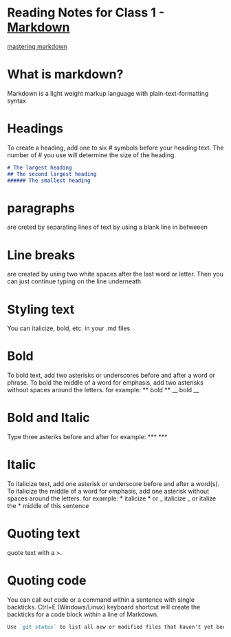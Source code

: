 # Reading Notes for Class 1 - [Markdown](https://www.markdownguide.org/basic-syntax/) 
[mastering markdown](https://docs.github.com/en/get-started/writing-on-github/getting-started-with-writing-and-formatting-on-github/basic-writing-and-formatting-syntax)

# What is markdown?
Markdown is a light weight markup language with plain-text-formatting syntax

# Headings
To create a heading, add one to six # symbols before your heading text. The number of # you use will determine the size of the heading.
```markdown
# The largest heading
## The second largest heading
###### The smallest heading
```

# paragraphs
are creted by separating lines of text by using a blank line in betweeen 

# Line breaks
are created by using two white spaces after the last word or letter. Then you can just continue typing on the line underneath 

# Styling text
You can italicize, bold, etc. in your .md files 

# Bold
To bold text, add two asterisks or underscores before and after a word or phrase. 
To bold the middle of a word for emphasis, add two asterisks without spaces around the letters.
for example: ** bold **
__ bold __

# Bold and Italic
Type three asteriks before and after
for example: *** ***

# Italic
To italicize text, add one asterisk or underscore before and after a word(s). To italicize the middle of a word for emphasis, 
add one asterisk without spaces around the letters.
for example: * italicize * or 
_ italicize _ or 
italize the * middle of this sentence

# Quoting text
quote text with a >.


# Quoting code
You can call out code or a command within a sentence with single backticks. 
Ctrl+E (Windows/Linux) keyboard shortcut will create the backticks for a code block within a line of Markdown.
```markdown
Use `git status` to list all new or modified files that haven't yet been committed.
```
